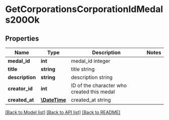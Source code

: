 # GetCorporationsCorporationIdMedals200Ok

## Properties
Name | Type | Description | Notes
------------ | ------------- | ------------- | -------------
**medal_id** | **int** | medal_id integer | 
**title** | **string** | title string | 
**description** | **string** | description string | 
**creator_id** | **int** | ID of the character who created this medal | 
**created_at** | [**\DateTime**](\DateTime.md) | created_at string | 

[[Back to Model list]](../README.md#documentation-for-models) [[Back to API list]](../README.md#documentation-for-api-endpoints) [[Back to README]](../README.md)



